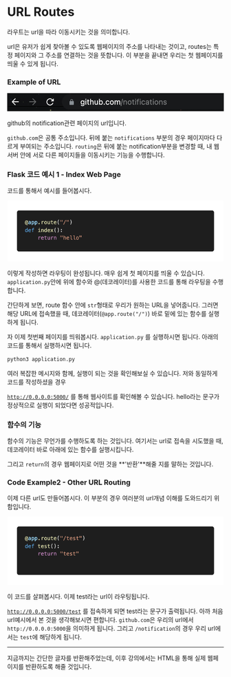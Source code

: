 # URL Routes

라우트는 url을 따라 이동시키는 것을 의미합니다. 

url은 유저가 쉽게 찾아볼 수 있도록 웹페이지의 주소를 나타내는 것이고, routes는 특정 페이지와 그 주소를 연결하는 것을 뜻합니다. 이 부분을 끝내면 우리는 첫 웹페이지를 띄울 수 있게 됩니다.

### Example of URL

![./route_example.png](./route_example.png)

github의 notification관련 페이지의 url입니다. 

`github.com`은 공통 주소입니다. 뒤에 붙는 `notifications` 부분의 경우 페이지마다 다르게 부여되는 주소입니다. `routing`은 뒤에 붙는 notification부분을 변경할 때, 내 웹서버 안에 서로 다른 페이지들을 이동시키는 기능을 수행합니다. 

### Flask 코드 예시 1 - Index Web Page

코드를 통해서 예시를 들어봅시다.

![./route_flask.png](./route_flask.png)

이렇게 작성하면 라우팅이 완성됩니다. 매우 쉽게 첫 페이지를 띄울 수 있습니다. `application.py`안에 위에 함수와 @(데코레이터)를 사용한 코드를 통해 라우팅을 수행합니다. 

간단하게 보면, route 함수 안에 `str`형태로 우리가 원하는 URL을 넣어줍니다. 그러면 해당 URL에 접속했을 때, 데코레이터(`@app.route("/")`) 바로 밑에 있는 함수를 실행하게 됩니다.

자 이제 첫번째 페이지를 띄워봅시다. `application.py` 를 실행하시면 됩니다. 아래의 코드를 통해서 실행하시면 됩니다.

```bash
python3 application.py
```

 

여러 복잡한 메시지와 함께, 실행이 되는 것을 확인해보실 수 있습니다. 저와 동일하게 코드를 작성하셨을 경우

[`http://0.0.0.0:5000/`](http://0.0.0.0:5000/) 를 통해 웹사이트를 확인해볼 수 있습니다. hello라는 문구가 정상적으로 실행이 되었다면 성공적입니다.

### 함수의 기능

함수의 기능은 무언가를 수행하도록 하는 것입니다. 여기서는 url로 접속을 시도했을 때, 데코레이터 바로 아래에 있는 함수를 실행시킵니다. 

그리고 `return`의 경우 웹페이지로 어떤 것을 **'반환'**해줄 지를 말하는 것입니다.

### Code Example2 - Other URL Routing

이제 다른 url도 만들어봅시다. 이 부분의 경우 여러분의 url개념 이해를 도와드리기 위함입니다.

![./route_example2.png](./route_example2.png)

이 코드를 살펴봅시다. 이제 test라는 url이 라우팅됩니다. 

[`http://0.0.0.0:5000/test`](http://0.0.0.0:5000/test) 를 접속하게 되면 test라는 문구가 출력됩니다. 아까 처음 url예시에서 본 것을 생각해보시면 편합니다. `github.com`은 우리의 url에서 `http://0.0.0.0:5000`을 의미하게 됩니다. 그리고 `/notification`의 경우 우리 url에서는 `test`에 해당하게 됩니다.

---

지금까지는 간단한 글자를 반환해주었는데, 이후 강의에서는 HTML을 통해 실제 웹페이지를 반환하도록 해줄 것입니다.